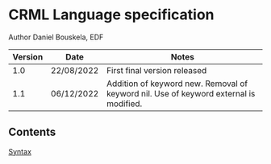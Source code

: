 
# CRML Language specification

Author Daniel Bouskela, EDF


| Version | Date | Notes|
| ------ | ----- | -----|
|1.0	|22/08/2022	|First final version released|
|1.1	|06/12/2022	|Addition of keyword new. Removal of keyword nil. Use of keyword external is modified.|

## Contents

[Syntax](https://github.com/lenaRB/crml-compiler/blob/b22ab0e8b3904a776eda70143810b887094bb511/language_specification/syntax.md)
